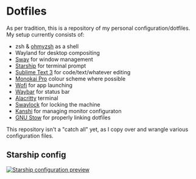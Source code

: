 Dotfiles
===

As per tradition, this is a repository of my personal configuration/dotfiles.
My setup currently consists of:

* zsh & [ohmyzsh](https://github.com/ohmyzsh/ohmyzsh) as a shell
* Wayland for desktop compositing
* [Sway](https://github.com/swaywm/sway) for window management
* [Starship](https://starship.rs/) for terminal prompt
* [Sublime Text 3](https://www.sublimetext.com) for code/text/whatever editing
* [Monokai Pro](https://monokai.pro) colour scheme where possible
* [Wofi](https://hg.sr.ht/~scoopta/wofi) for app launching
* [Waybar](https://github.com/Alexays/Waybar) for status bar
* [Alacritty](https://github.com/alacritty/alacritty) terminal
* [Swaylock](https://github.com/swaywm/swaylock) for locking the machine
* [Kanshi](https://github.com/emersion/kanshi) for managing monitor 
configuraton
* [GNU Stow](https://www.gnu.org/software/stow/) for properly linking dotfiles

This repository isn't a "catch all" yet, as I copy over and wrangle various
configuration files.


## Starship config

[![Starship configuration preview](https://imgur.com/Y1wKQH9.png)](https://imgur.com/Y1wKQH9.png)